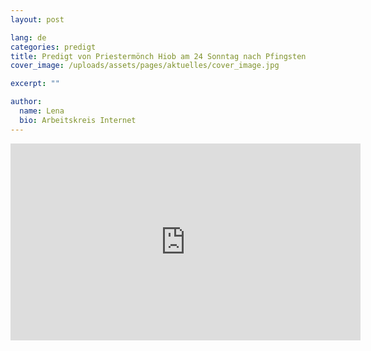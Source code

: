 ```yaml
---
layout: post

lang: de
categories: predigt
title: Predigt von Priestermönch Hiob am 24 Sonntag nach Pfingsten
cover_image: /uploads/assets/pages/aktuelles/cover_image.jpg

excerpt: ""

author:
  name: Lena
  bio: Arbeitskreis Internet
---
```

<iframe width="560" height="315" src="https://www.youtube.com/embed/WlpqTHRKV8M" frameborder="0" allow="accelerometer; autoplay; encrypted-media; gyroscope; picture-in-picture" allowfullscreen></iframe>
